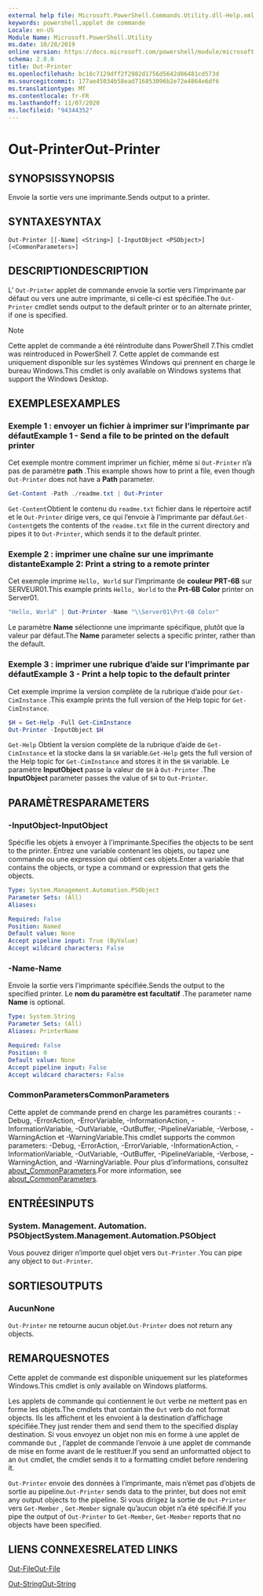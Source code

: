 ```yaml
---
external help file: Microsoft.PowerShell.Commands.Utility.dll-Help.xml
keywords: powershell,applet de commande
Locale: en-US
Module Name: Microsoft.PowerShell.Utility
ms.date: 10/28/2019
online version: https://docs.microsoft.com/powershell/module/microsoft.powershell.utility/out-printer?view=powershell-7.1&WT.mc_id=ps-gethelp
schema: 2.0.0
title: Out-Printer
ms.openlocfilehash: bc16c7129dff2f2982d1756d5642d86481cd573d
ms.sourcegitcommit: 177ae45034b58ead716853096b2e72e4864e6df6
ms.translationtype: MT
ms.contentlocale: fr-FR
ms.lasthandoff: 11/07/2020
ms.locfileid: "94344352"
---
```

# <span data-ttu-id="47823-103">Out-Printer</span><span class="sxs-lookup"><span data-stu-id="47823-103">Out-Printer</span></span>

## <span data-ttu-id="47823-104">SYNOPSIS</span><span class="sxs-lookup"><span data-stu-id="47823-104">SYNOPSIS</span></span>
<span data-ttu-id="47823-105">Envoie la sortie vers une imprimante.</span><span class="sxs-lookup"><span data-stu-id="47823-105">Sends output to a printer.</span></span>

## <span data-ttu-id="47823-106">SYNTAXE</span><span class="sxs-lookup"><span data-stu-id="47823-106">SYNTAX</span></span>

```
Out-Printer [[-Name] <String>] [-InputObject <PSObject>] [<CommonParameters>]
```

## <span data-ttu-id="47823-107">DESCRIPTION</span><span class="sxs-lookup"><span data-stu-id="47823-107">DESCRIPTION</span></span>

<span data-ttu-id="47823-108">L' `Out-Printer` applet de commande envoie la sortie vers l’imprimante par défaut ou vers une autre imprimante, si celle-ci est spécifiée.</span><span class="sxs-lookup"><span data-stu-id="47823-108">The `Out-Printer` cmdlet sends output to the default printer or to an alternate printer, if one is specified.</span></span>

> [!NOTE]
> <span data-ttu-id="47823-109">Cette applet de commande a été réintroduite dans PowerShell 7.</span><span class="sxs-lookup"><span data-stu-id="47823-109">This cmdlet was reintroduced in PowerShell 7.</span></span> <span data-ttu-id="47823-110">Cette applet de commande est uniquement disponible sur les systèmes Windows qui prennent en charge le bureau Windows.</span><span class="sxs-lookup"><span data-stu-id="47823-110">This cmdlet is only available on Windows systems that support the Windows Desktop.</span></span>

## <span data-ttu-id="47823-111">EXEMPLES</span><span class="sxs-lookup"><span data-stu-id="47823-111">EXAMPLES</span></span>

### <span data-ttu-id="47823-112">Exemple 1 : envoyer un fichier à imprimer sur l’imprimante par défaut</span><span class="sxs-lookup"><span data-stu-id="47823-112">Example 1 - Send a file to be printed on the default printer</span></span>

<span data-ttu-id="47823-113">Cet exemple montre comment imprimer un fichier, même si `Out-Printer` n’a pas de paramètre **path** .</span><span class="sxs-lookup"><span data-stu-id="47823-113">This example shows how to print a file, even though `Out-Printer` does not have a **Path** parameter.</span></span>

```powershell
Get-Content -Path ./readme.txt | Out-Printer
```

<span data-ttu-id="47823-114">`Get-Content`Obtient le contenu du `readme.txt` fichier dans le répertoire actif et le `Out-Printer` dirige vers, ce qui l’envoie à l’imprimante par défaut.</span><span class="sxs-lookup"><span data-stu-id="47823-114">`Get-Content`gets the contents of the `readme.txt` file in the current directory and pipes it to `Out-Printer`, which sends it to the default printer.</span></span>

### <span data-ttu-id="47823-115">Exemple 2 : imprimer une chaîne sur une imprimante distante</span><span class="sxs-lookup"><span data-stu-id="47823-115">Example 2: Print a string to a remote printer</span></span>

<span data-ttu-id="47823-116">Cet exemple imprime `Hello, World` sur l’imprimante de **couleur PRT-6B** sur SERVEUR01.</span><span class="sxs-lookup"><span data-stu-id="47823-116">This example prints `Hello, World` to the **Prt-6B Color** printer on Server01.</span></span>

```powershell
"Hello, World" | Out-Printer -Name "\\Server01\Prt-6B Color"
```

<span data-ttu-id="47823-117">Le paramètre **Name** sélectionne une imprimante spécifique, plutôt que la valeur par défaut.</span><span class="sxs-lookup"><span data-stu-id="47823-117">The **Name** parameter selects a specific printer, rather than the default.</span></span>

### <span data-ttu-id="47823-118">Exemple 3 : imprimer une rubrique d’aide sur l’imprimante par défaut</span><span class="sxs-lookup"><span data-stu-id="47823-118">Example 3 - Print a help topic to the default printer</span></span>

<span data-ttu-id="47823-119">Cet exemple imprime la version complète de la rubrique d’aide pour `Get-CimInstance` .</span><span class="sxs-lookup"><span data-stu-id="47823-119">This example prints the full version of the Help topic for `Get-CimInstance`.</span></span>

```powershell
$H = Get-Help -Full Get-CimInstance
Out-Printer -InputObject $H
```

<span data-ttu-id="47823-120">`Get-Help` Obtient la version complète de la rubrique d’aide de `Get-CimInstance` et la stocke dans la `$H` variable.</span><span class="sxs-lookup"><span data-stu-id="47823-120">`Get-Help` gets the full version of the Help topic for `Get-CimInstance` and stores it in the `$H` variable.</span></span> <span data-ttu-id="47823-121">Le paramètre **InputObject** passe la valeur de `$H` à `Out-Printer` .</span><span class="sxs-lookup"><span data-stu-id="47823-121">The **InputObject** parameter passes the value of `$H` to `Out-Printer`.</span></span>

## <span data-ttu-id="47823-122">PARAMÈTRES</span><span class="sxs-lookup"><span data-stu-id="47823-122">PARAMETERS</span></span>

### <span data-ttu-id="47823-123">-InputObject</span><span class="sxs-lookup"><span data-stu-id="47823-123">-InputObject</span></span>

<span data-ttu-id="47823-124">Spécifie les objets à envoyer à l'imprimante.</span><span class="sxs-lookup"><span data-stu-id="47823-124">Specifies the objects to be sent to the printer.</span></span> <span data-ttu-id="47823-125">Entrez une variable contenant les objets, ou tapez une commande ou une expression qui obtient ces objets.</span><span class="sxs-lookup"><span data-stu-id="47823-125">Enter a variable that contains the objects, or type a command or expression that gets the objects.</span></span>

```yaml
Type: System.Management.Automation.PSObject
Parameter Sets: (All)
Aliases:

Required: False
Position: Named
Default value: None
Accept pipeline input: True (ByValue)
Accept wildcard characters: False
```

### <span data-ttu-id="47823-126">-Name</span><span class="sxs-lookup"><span data-stu-id="47823-126">-Name</span></span>

<span data-ttu-id="47823-127">Envoie la sortie vers l’imprimante spécifiée.</span><span class="sxs-lookup"><span data-stu-id="47823-127">Sends the output to the specified printer.</span></span> <span data-ttu-id="47823-128">Le **nom du paramètre est facultatif** .</span><span class="sxs-lookup"><span data-stu-id="47823-128">The parameter name **Name** is optional.</span></span>

```yaml
Type: System.String
Parameter Sets: (All)
Aliases: PrinterName

Required: False
Position: 0
Default value: None
Accept pipeline input: False
Accept wildcard characters: False
```

### <span data-ttu-id="47823-129">CommonParameters</span><span class="sxs-lookup"><span data-stu-id="47823-129">CommonParameters</span></span>

<span data-ttu-id="47823-130">Cette applet de commande prend en charge les paramètres courants : -Debug, -ErrorAction, -ErrorVariable, -InformationAction, -InformationVariable, -OutVariable, -OutBuffer, -PipelineVariable, -Verbose, -WarningAction et -WarningVariable.</span><span class="sxs-lookup"><span data-stu-id="47823-130">This cmdlet supports the common parameters: -Debug, -ErrorAction, -ErrorVariable, -InformationAction, -InformationVariable, -OutVariable, -OutBuffer, -PipelineVariable, -Verbose, -WarningAction, and -WarningVariable.</span></span> <span data-ttu-id="47823-131">Pour plus d’informations, consultez [about_CommonParameters](https://go.microsoft.com/fwlink/?LinkID=113216).</span><span class="sxs-lookup"><span data-stu-id="47823-131">For more information, see [about_CommonParameters](https://go.microsoft.com/fwlink/?LinkID=113216).</span></span>

## <span data-ttu-id="47823-132">ENTRÉES</span><span class="sxs-lookup"><span data-stu-id="47823-132">INPUTS</span></span>

### <span data-ttu-id="47823-133">System. Management. Automation. PSObject</span><span class="sxs-lookup"><span data-stu-id="47823-133">System.Management.Automation.PSObject</span></span>

<span data-ttu-id="47823-134">Vous pouvez diriger n’importe quel objet vers `Out-Printer` .</span><span class="sxs-lookup"><span data-stu-id="47823-134">You can pipe any object to `Out-Printer`.</span></span>

## <span data-ttu-id="47823-135">SORTIES</span><span class="sxs-lookup"><span data-stu-id="47823-135">OUTPUTS</span></span>

### <span data-ttu-id="47823-136">Aucun</span><span class="sxs-lookup"><span data-stu-id="47823-136">None</span></span>

<span data-ttu-id="47823-137">`Out-Printer` ne retourne aucun objet.</span><span class="sxs-lookup"><span data-stu-id="47823-137">`Out-Printer` does not return any objects.</span></span>

## <span data-ttu-id="47823-138">REMARQUES</span><span class="sxs-lookup"><span data-stu-id="47823-138">NOTES</span></span>

<span data-ttu-id="47823-139">Cette applet de commande est disponible uniquement sur les plateformes Windows.</span><span class="sxs-lookup"><span data-stu-id="47823-139">This cmdlet is only available on Windows platforms.</span></span>

<span data-ttu-id="47823-140">Les applets de commande qui contiennent le `Out` verbe ne mettent pas en forme les objets.</span><span class="sxs-lookup"><span data-stu-id="47823-140">The cmdlets that contain the `Out` verb do not format objects.</span></span> <span data-ttu-id="47823-141">Ils les affichent et les envoient à la destination d’affichage spécifiée.</span><span class="sxs-lookup"><span data-stu-id="47823-141">They just render them and send them to the specified display destination.</span></span> <span data-ttu-id="47823-142">Si vous envoyez un objet non mis en forme à une applet de commande `Out` , l’applet de commande l’envoie à une applet de commande de mise en forme avant de le restituer.</span><span class="sxs-lookup"><span data-stu-id="47823-142">If you send an unformatted object to an `Out` cmdlet, the cmdlet sends it to a formatting cmdlet before rendering it.</span></span>

<span data-ttu-id="47823-143">`Out-Printer` envoie des données à l’imprimante, mais n’émet pas d’objets de sortie au pipeline.</span><span class="sxs-lookup"><span data-stu-id="47823-143">`Out-Printer` sends data to the printer, but does not emit any output objects to the pipeline.</span></span> <span data-ttu-id="47823-144">Si vous dirigez la sortie de `Out-Printer` vers `Get-Member` , `Get-Member` signale qu’aucun objet n’a été spécifié.</span><span class="sxs-lookup"><span data-stu-id="47823-144">If you pipe the output of `Out-Printer` to `Get-Member`, `Get-Member` reports that no objects have been specified.</span></span>

## <span data-ttu-id="47823-145">LIENS CONNEXES</span><span class="sxs-lookup"><span data-stu-id="47823-145">RELATED LINKS</span></span>

[<span data-ttu-id="47823-146">Out-File</span><span class="sxs-lookup"><span data-stu-id="47823-146">Out-File</span></span>](Out-File.md)

[<span data-ttu-id="47823-147">Out-String</span><span class="sxs-lookup"><span data-stu-id="47823-147">Out-String</span></span>](Out-String.md)
